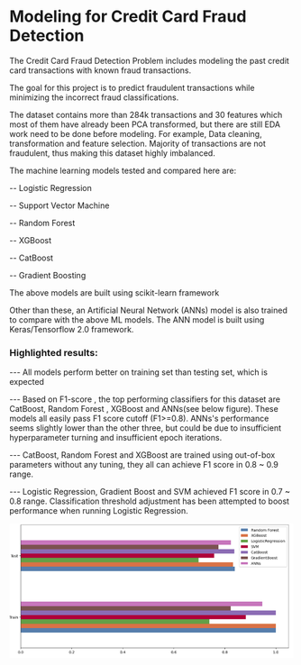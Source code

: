 # Modeling for Credit Card Fraud Detection

The Credit Card Fraud Detection Problem includes modeling the past credit card transactions with known fraud transactions. 

The goal for this project is to predict fraudulent transactions while minimizing the incorrect fraud classifications.

The dataset contains more than 284k transactions and 30 features which most of them have already been PCA transformed, but there are still EDA work need to be done before modeling.
For example, Data cleaning, transformation and feature selection. Majority of transactions are not fraudulent, thus making this dataset highly imbalanced.

The machine learning models tested and compared here are: 

   -- Logistic Regression
   
   -- Support Vector Machine
   
   -- Random Forest
   
   -- XGBoost
   
   -- CatBoost
   
   -- Gradient Boosting

The above models are built using scikit-learn framework

Other than these, an Artificial Neural Network (ANNs) model is also trained to compare with the above ML models. The ANN model is built using Keras/Tensorflow 2.0 framework. 




### **Highlighted results:**

---  All models perform better on training set than testing set, which is expected

---  Based on F1-score , the top performing classifiers for this dataset are CatBoost, Random Forest , XGBoost and ANNs(see below figure). These models all easily pass F1 score cutoff (F1>=0.8). ANNs's performance seems slightly lower than the other three, but could be due to insufficient hyperparameter turning and insufficient epoch iterations.  

---  CatBoost, Random Forest and XGBoost are trained using out-of-box parameters without any tuning, they all can achieve F1 score in 0.8 ~ 0.9 range.

---  Logistic Regression, Gradient Boost and SVM achieved F1 score in 0.7 ~ 0.8 range. Classification threshold adjustment has been attempted to boost performance when running Logistic Regression. 

![F1-scores](https://github.com/mojocraftdojo/fraud_detection/blob/main/model_performance_comparison.png "Model Comparison")

